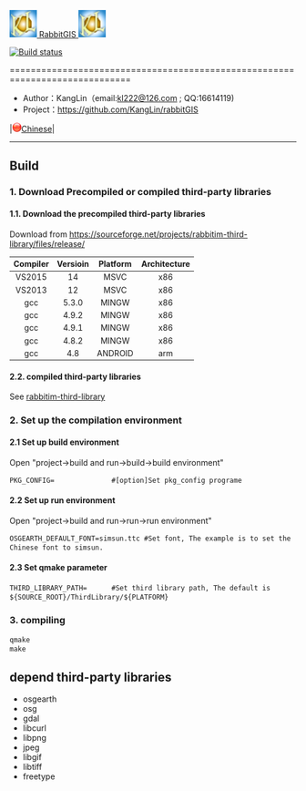 [![Logon](Resource/png/AppIcon.png) RabbitGIS ![Logon](Resource/png/AppIcon.png)](https://github.com/KangLin/RabbitGIS)

[![Build status](https://ci.appveyor.com/api/projects/status/qjqrq2pyo4qejxtv?svg=true)](https://ci.appveyor.com/project/KangLin/RabbitGis)

=============================================================================

* Author：KangLin（email:kl222@126.com ; QQ:16614119)
* Project：https://github.com/KangLin/rabbitGIS  

|[<img src="Resource/png/China.png" alt="Chinese" title="Chinese" width="16" height="16" />Chinese](README_ZH.md)|

-----------------------------------------------------------------------------
## Build
### 1. Download Precompiled or compiled third-party libraries
#### 1.1. Download the precompiled third-party libraries
Download from https://sourceforge.net/projects/rabbitim-third-library/files/release/ 

|Compiler|Versioin|Platform|Architecture|
|:--:|:--:|:--:|:--:|
|VS2015|14|MSVC|x86|
|VS2013|12|MSVC|x86|
|gcc|5.3.0|MINGW|x86|
|gcc|4.9.2|MINGW|x86|
|gcc|4.9.1|MINGW|x86|
|gcc|4.8.2|MINGW|x86|
|gcc|4.8|ANDROID|arm|

#### 2.2. compiled third-party libraries
See [rabbitim-third-library](https://github.com/KangLin/rabbitim-third-library)

### 2. Set up the compilation environment
#### 2.1 Set up build environment
Open "project->build and run->build->build environment"

    PKG_CONFIG=              #[option]Set pkg_config programe

#### 2.2 Set up run environment
Open "project->build and run->run->run environment"

    OSGEARTH_DEFAULT_FONT=simsun.ttc #Set font, The example is to set the Chinese font to simsun.

#### 2.3 Set qmake parameter

    THIRD_LIBRARY_PATH=      #Set third library path, The default is ${SOURCE_ROOT}/ThirdLibrary/${PLATFORM}

### 3. compiling

    qmake
    make

## depend third-party libraries
* osgearth
* osg
* gdal
* libcurl
* libpng
* jpeg
* libgif
* libtiff
* freetype
